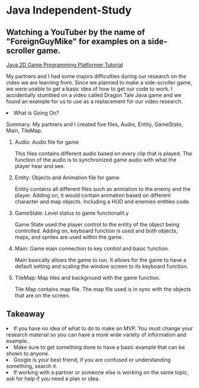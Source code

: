 <h1>Java Independent-Study</h1>

<h2>Watching a YouTuber by the name of "ForeignGuyMike" for examples on a side-scroller game.</h2>

<a href = "https://www.youtube.com/watch?v=9dzhgsVaiSo&list=PLX0xZJGWHYp2wPT9QLu7uAnDDZeUP9p77&index=0">Java 2D Game Programming Platformer Tutorial</a><br>

<p>My partners and I had some majors difficulties during our research on the video we are learning from. Since we planned to make a side-scroller game, we were unable to get a basic idea of how to get our code to work. I accidentally stumbled on a video called Dragon Tale Java game and we found an example for us to use as a replacement for our video research.</p>

<li>What is Going On?</li>

<p>Summary: My partners and I created five files, Audio, Entity, GameState, Main, TileMap.</p>

<ol>

<li>Audio: Audio file for game</li>

<p>This files contains different audio based on every clip that is played. The function of the audio is to synchronized game audio with what the player hear and see.</p>

<li>Entity: Objects and Animation file for game</li>

<p>Entity contains all different files such as animation to the enemy and the player. Adding on, it would contain animation based on different character and map objects. Including a HUD and enemies entities code.</p>

<li>GameState: Level status to game functionalit.y</li>

<p>Game State used the player control to the entity of the object being controlled. Adding on, keyboard function is used and both objects, maps, and sprites are used within the game.</p>

<li>Main: Game main connection to key control and basic function.</li>

<p>Main basically allows the game to run. It allows for the game to have a default setting and scaling the window screen to its keyboard function.</p>

<li>TileMap: Map tiles and background with the game function.</li>

<p>Tile Map contains map file. The map file used is in sync with the objects that are on the screen.</p>

</ol>


<h2>Takeaway</h2>

<li>If you have no idea of what to do to make an MVP. You must change your research material so you can have a more wide variety of information and example..</li>

<li>Make sure to get something done to have a basic example that can be shown to anyone.</li>

<li>Google is your best friend, if you are confused or understanding something, search it.</li>

<li>If working with a partner or someone else is working on the same topic, ask for help if you need a plan or idea.</li>

